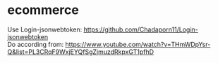 # ecommerce
Use Login-jsonwebtoken: https://github.com/Chadaporn11/Login-jsonwebtoken
<br/>
Do according from: https://www.youtube.com/watch?v=THmWDpYsr-Q&list=PL3CRqF9WxjEYQfSgZjmuzdRkpxGT1pfhD
